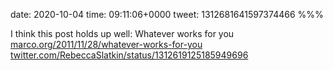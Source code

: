 date: 2020-10-04
time: 09:11:06+0000
tweet: 1312681641597374466
%%%

I think this post holds up well: Whatever works for you [marco.org/2011/11/28/whatever-works-for-you](https://marco.org/2011/11/28/whatever-works-for-you) [twitter.com/RebeccaSlatkin/status/1312619125185949696](https://twitter.com/RebeccaSlatkin/status/1312619125185949696)
